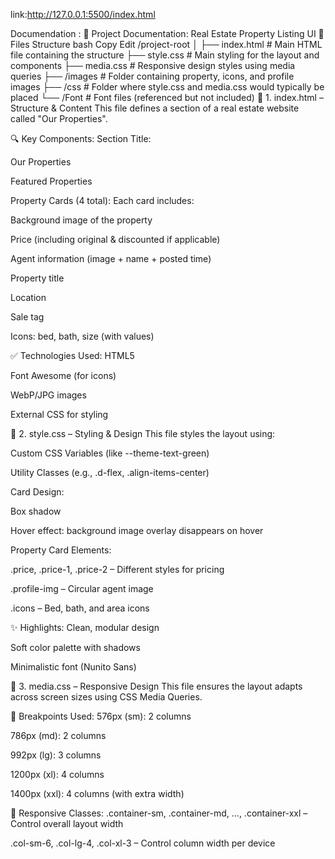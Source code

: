 link:http://127.0.0.1:5500/index.html

Documendation :
📝 Project Documentation: Real Estate Property Listing UI
📁 Files Structure
bash
Copy
Edit
/project-root
│
├── index.html          # Main HTML file containing the structure
├── style.css           # Main styling for the layout and components
├── media.css           # Responsive design styles using media queries
├── /images             # Folder containing property, icons, and profile images
├── /css                # Folder where style.css and media.css would typically be placed
└── /Font               # Font files (referenced but not included)
📄 1. index.html – Structure & Content
This file defines a section of a real estate website called "Our Properties".

🔍 Key Components:
Section Title:

Our Properties

Featured Properties

Property Cards (4 total):
Each card includes:

Background image of the property

Price (including original & discounted if applicable)

Agent information (image + name + posted time)

Property title

Location

Sale tag

Icons: bed, bath, size (with values)

✅ Technologies Used:
HTML5

Font Awesome (for icons)

WebP/JPG images

External CSS for styling

🎨 2. style.css – Styling & Design
This file styles the layout using:

Custom CSS Variables (like --theme-text-green)

Utility Classes (e.g., .d-flex, .align-items-center)

Card Design:

Box shadow

Hover effect: background image overlay disappears on hover

Property Card Elements:

.price, .price-1, .price-2 – Different styles for pricing

.profile-img – Circular agent image

.icons – Bed, bath, and area icons

✨ Highlights:
Clean, modular design

Soft color palette with shadows

Minimalistic font (Nunito Sans)

📱 3. media.css – Responsive Design
This file ensures the layout adapts across screen sizes using CSS Media Queries.

📐 Breakpoints Used:
576px (sm): 2 columns

786px (md): 2 columns

992px (lg): 3 columns

1200px (xl): 4 columns

1400px (xxl): 4 columns (with extra width)

🧩 Responsive Classes:
.container-sm, .container-md, ..., .container-xxl – Control overall layout width

.col-sm-6, .col-lg-4, .col-xl-3 – Control column width per device
